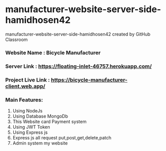 # manufacturer-website-server-side-hamidhosen42
manufacturer-website-server-side-hamidhosen42 created by GitHub Classroom

### Website Name : Bicycle Manufacturer
### Server Link : https://floating-inlet-46757.herokuapp.com/
### Project Live Link : https://bicycle-manufacturer-client.web.app/
### Main Features:
1. Using NodeJs
2. Using Database MongoDb
3. This Website card Payment system
4. Using JWT Token
5. Using Express js
6. Express js all request put,post,get,delete,patch
7. Admin system my website
